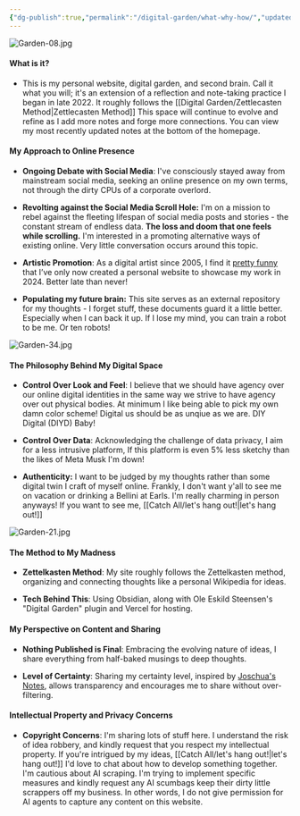 ```yaml
---
{"dg-publish":true,"permalink":"/digital-garden/what-why-how/","updated":"2023-12-08T17:32:40.317-07:00"}
---
```


![Garden-08.jpg](/img/user/Attachements/Garden-08.jpg)
#### What is it?

- This is my personal website, digital garden, and second brain. Call it what you will; it's an extension of a reflection and note-taking practice I began in late 2022. It roughly follows the [[Digital Garden/Zettlecasten Method\|Zettlecasten Method]] This space will continue to evolve and refine as I add more notes and forge more connections. You can view my most recently updated notes at the bottom of the homepage.
  
#### My Approach to Online Presence

- **Ongoing Debate with Social Media**: I've consciously stayed away from mainstream social media, seeking an online presence on my own terms, not through the dirty CPUs of a corporate overlord.
  
- **Revolting against the Social Media Scroll Hole:** I'm on a mission to rebel against the fleeting lifespan of social media posts and stories - the constant stream of endless data. **The loss and doom that one feels while scrolling.** I'm interested in a promoting alternative ways of existing online. Very little conversation occurs around this topic. 

- **Artistic Promotion**: As a digital artist since 2005, I find it [pretty funny](https://youtu.be/Jne9t8sHpUc?si=8DGtKBHk9wfuDDrW) that I’ve only now created a personal website to showcase my work in 2024. Better late than never! 
  
- **Populating my future brain:**  This site serves as an external repository for my thoughts - I forget stuff, these documents guard it a little better. Especially when I can back it up. If I lose my mind, you can train a robot to be me. Or ten robots! 

![Garden-34.jpg](/img/user/Attachements/Garden-34.jpg)
#### The Philosophy Behind My Digital Space

- **Control Over Look and Feel**: I believe that we should have agency over our online digital identities in the same way we strive to have agency over out physical bodies. At minimum I like being able to pick my own damn color scheme! Digital us should be as unqiue as we are. DIY Digital (DIYD) Baby! 
  
- **Control Over Data**: Acknowledging the challenge of data privacy, I aim for a less intrusive platform,  If this platform is even 5% less sketchy than the likes of Meta Musk I'm down!

- **Authenticity:** I want to be judged by my thoughts rather than some digital twin I craft of myself online. Frankly, I don't want y'all to see me on vacation or drinking a Bellini at Earls. I'm really charming in person anyways! If you want to see me, [[Catch All/let's hang out!\|let's hang out!]]

![Garden-21.jpg](/img/user/Attachements/Garden-21.jpg)
#### The Method to My Madness

- **Zettelkasten Method**: My site roughly follows the Zettelkasten method, organizing and connecting thoughts like a personal Wikipedia for ideas.
  
- **Tech Behind This**: Using Obsidian, along with Ole Eskild Steensen's "Digital Garden" plugin and Vercel for hosting. 

#### My Perspective on Content and Sharing

- **Nothing Published is Final**: Embracing the evolving nature of ideas, I share everything from half-baked musings to deep thoughts.
  
- **Level of Certainty**: Sharing my certainty level, inspired by [Joschua's Notes](https://notes.joschua.io/50+Slipbox/Level+of+Certainty), allows transparency and encourages me to share without over-filtering.

#### Intellectual Property and Privacy Concerns

- **Copyright Concerns**: I'm sharing lots of stuff here. I understand the risk of idea robbery, and kindly request that you respect my intellectual property. If you're intrigued by my ideas, [[Catch All/let's hang out!\|let's hang out!]] I'd love to chat about how to develop something together. I'm cautious about AI scraping. I'm trying to implement specific measures and kindly request any AI scumbags keep their dirty little scrappers off my business. In other words, I do not give permission for AI agents to capture any content on this website.